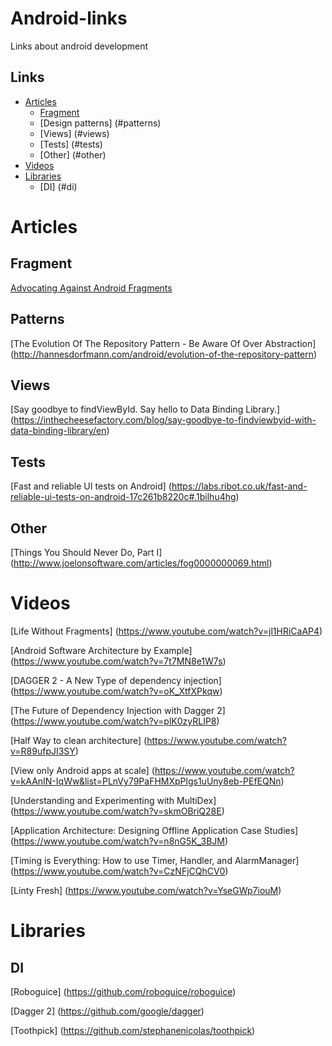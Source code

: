 # Android-links

Links about android development

## Links
- [Articles](#articles)
 	- [Fragment](#fragment)
 	- [Design patterns] (#patterns)
 	- [Views] (#views)
 	- [Tests] (#tests)
 	- [Other] (#other)
- [Videos](#videos)
- [Libraries](#libraries)
  - [DI] (#di)

# Articles
## Fragment
[Advocating Against Android Fragments](https://corner.squareup.com/2014/10/advocating-against-android-fragments.html)

## Patterns
[The Evolution Of The Repository Pattern - Be Aware Of Over Abstraction] (http://hannesdorfmann.com/android/evolution-of-the-repository-pattern)

## Views
[Say goodbye to findViewById. Say hello to Data Binding Library.] (https://inthecheesefactory.com/blog/say-goodbye-to-findviewbyid-with-data-binding-library/en)

## Tests
[Fast and reliable UI tests on Android]
(https://labs.ribot.co.uk/fast-and-reliable-ui-tests-on-android-17c261b8220c#.1bilhu4hg)

## Other
[Things You Should Never Do, Part I]
(http://www.joelonsoftware.com/articles/fog0000000069.html)

# Videos
[Life Without Fragments] (https://www.youtube.com/watch?v=jl1HRiCaAP4)

[Android Software Architecture by Example] (https://www.youtube.com/watch?v=7t7MN8e1W7s)

[DAGGER 2 - A New Type of dependency injection] (https://www.youtube.com/watch?v=oK_XtfXPkqw)

[The Future of Dependency Injection with Dagger 2] (https://www.youtube.com/watch?v=plK0zyRLIP8)

[Half Way to clean architecture] (https://www.youtube.com/watch?v=R89ufpJI3SY)

[View only Android apps at scale] (https://www.youtube.com/watch?v=kAAnIN-IqWw&list=PLnVy79PaFHMXpPlgs1uUny8eb-PEfEQNn)

[Understanding and Experimenting with MultiDex] (https://www.youtube.com/watch?v=skmOBriQ28E)

[Application Architecture: Designing Offline Application Case Studies] (https://www.youtube.com/watch?v=n8nG5K_3BJM)

[Timing is Everything: How to use Timer, Handler, and AlarmManager] (https://www.youtube.com/watch?v=CzNFjCQhCV0)

[Linty Fresh] (https://www.youtube.com/watch?v=YseGWp7iouM)


# Libraries
## DI
[Roboguice] (https://github.com/roboguice/roboguice)

[Dagger 2] (https://github.com/google/dagger)

[Toothpick] (https://github.com/stephanenicolas/toothpick)
